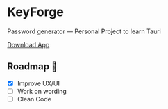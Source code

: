 # KeyForge

Password generator — Personal Project to learn Tauri

[Download App](https://github.com/JeromeDevillers/PassPilot/releases/download/poc/PassPilot_0.0.0_x64.dmg)

## Roadmap 🚧

- [x] Improve UX/UI
- [ ] Work on wording
- [ ] Clean Code

